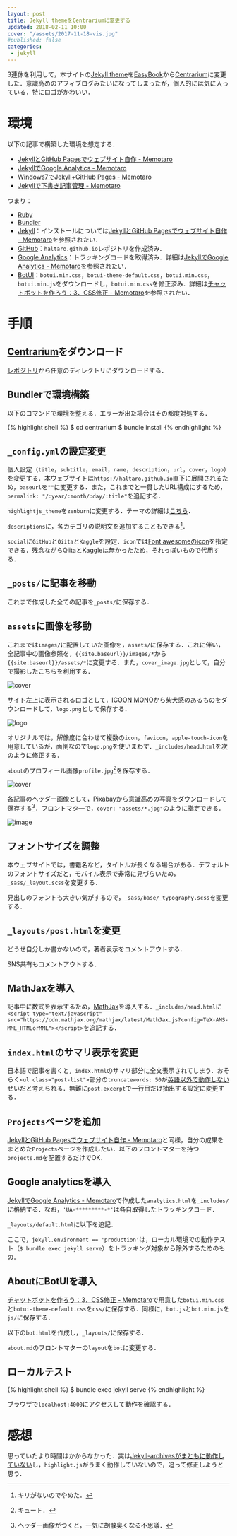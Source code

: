 ```yaml
---
layout: post
title: Jekyll themeをCentrariumに変更する
updated: 2018-02-11 10:00
cover: "/assets/2017-11-18-vis.jpg"
#published: false
categories:
 - jekyll
---
```


3連休を利用して，本サイトの[Jekyll theme](http://jekyllthemes.org/)を[EasyBook](https://github.com/laobubu/jekyll-theme-EasyBook)から[Centrarium](https://github.com/bencentra/centrarium)に変更した．意識高めのアフィブログみたいになってしまったが，個人的には気に入っている．特にロゴがかわいい．

# 環境

以下の記事で構築した環境を想定する．

- [JekyllとGitHub Pagesでウェブサイト自作 - Memotaro](https://haltaro.github.io/2017/07/30/first-post)
- [JekyllでGoogle Analytics - Memotaro](https://haltaro.github.io/2017/08/04/set-google-analytics)
- [Windows7でJekyll+GitHub Pages - Memotaro](https://haltaro.github.io/2017/10/15/jekyll-windows)
- [Jekyllで下書き記事管理 - Memotaro](https://haltaro.github.io/2017/10/25/jekyll-drafts)

つまり：

- [Ruby](https://www.ruby-lang.org/ja/)
- [Bundler](http://bundler.io/)
- [Jekyll](https://jekyllrb-ja.github.io/)：インストールについては[JekyllとGitHub Pagesでウェブサイト自作 - Memotaro](https://haltaro.github.io/2017/07/30/first-post)を参照されたい．
- [GitHub](https://github.com/)：`haltaro.github.io`レポジトリを作成済み．
- [Google Analytics](https://www.google.com/intl/ja_jp/analytics)：トラッキングコードを取得済み．詳細は[JekyllでGoogle Analytics - Memotaro](https://haltaro.github.io/2017/08/04/set-google-analytics)を参照されたい．
- [BotUI](https://github.com/botui/botui)：`botui.min.css`，`botui-theme-default.css`，`botui.min.css`，`botui.min.js`をダウンロードし，`botui.min.css`を修正済み．詳細は[チャットボットを作ろう：3．CSS修正 - Memotaro](https://haltaro.github.io/2018/02/04/chatbot)を参照されたい．

# 手順

## [Centrarium](https://github.com/bencentra/centrarium)をダウンロード

[レポジトリ](https://github.com/bencentra/centrarium)から任意のディレクトリにダウンロードする．

## Bundlerで環境構築

以下のコマンドで環境を整える．エラーが出た場合はその都度対処する．

{% highlight shell %}
$ cd centrarium
$ bundle install
{% endhighlight %}

## `_config.yml`の設定変更

個人設定（`title`，`subtitle`，`email`，`name`，`description`，`url`，`cover`，`logo`）を変更する．本ウェブサイトは`https://haltaro.github.io`直下に展開されるため，`baseurl`を`""`に変更する．また，これまでと一貫したURL構成にするため，`permalink: "/:year/:month/:day/:title"`を追記する．

<script src="https://gist.github.com/haltaro/1029f646107109a94fb4c43ee2f146b2.js"></script>

`highlightjs_theme`を`zenburn`に変更する．テーマの詳細は[こちら](https://highlightjs.org/static/demo/)．

<script src="https://gist.github.com/haltaro/b958eb3bd1c7516158c41da09648e2bf.js"></script>

`descriptions`に，各カテゴリの説明文を追加することもできる[^desc]．

[^desc]: キリがないのでやめた．

`social`に`GitHub`と`Qiita`と`Kaggle`を設定．`icon`では[Font awesomeのicon](https://fontawesome.com/icons?d=gallery)を指定できる．残念ながらQiitaとKaggleは無かったため，それっぽいもので代用する．

<script src="https://gist.github.com/haltaro/d456ac11f4f1cb2f88a52b2b9fef32cb.js"></script>

## `_posts/`に記事を移動

これまで作成した全ての記事を`_posts/`に保存する．

## `assets`に画像を移動

これまでは`images/`に配置していた画像を，`assets/`に保存する．これに伴い，全記事中の画像参照を，`{{site.baseurl}}/images/*`から`{{site.baseurl}}/assets/*`に変更する．また，`cover_image.jpg`として，自分で撮影したこちらを利用する．

![cover]({{site.baseurl}}/assets/cover_image.jpg)

サイト左上に表示されるロゴとして，[ICOON MONO](http://icooon-mono.com/)から柴犬感のあるものをダウンロードして，`logo.png`として保存する．

![logo]({{site.baseurl}}/assets/logo_small.png)

オリジナルでは，解像度に合わせて複数の`icon`，`favicon`，`apple-touch-icon`を用意しているが，面倒なので`logo.png`を使いまわす．`_includes/head.html`を次のように修正する．

<script src="https://gist.github.com/haltaro/b9faabdc247ff1af3b57702f3a14bba3.js"></script>

`about`のプロフィール画像`profile.jpg`[^2]を保存する．

![cover]({{site.baseurl}}/assets/profile.jpg)

各記事のヘッダー画像として，[Pixabay](https://pixabay.com/ja/)から意識高めの写真をダウンロードして保存する[^1]．フロントマタ―で，`cover: "assets/*.jpg"`のように指定できる．

[^1]: ヘッダー画像がつくと，一気に胡散臭くなる不思議．
[^2]: キュート．

![image]({{site.baseurl}}/assets/2017-11-18-vis.jpg)

## フォントサイズを調整

本ウェブサイトでは，書籍名など，タイトルが長くなる場合がある．デフォルトのフォントサイズだと，モバイル表示で非常に見づらいため，`_sass/_layout.scss`を変更する．

<script src="https://gist.github.com/haltaro/b5c37a771f8b2fb64f1c5217bccb7cec.js"></script>

見出しのフォントも大きい気がするので，`_sass/base/_typography.scss`を変更する．

<script src="https://gist.github.com/haltaro/8b0eb9a74a1aebf9aaf8bcf640670cf5.js"></script>

## `_layouts/post.html`を変更

どうせ自分しか書かないので，著者表示をコメントアウトする．

<script src="https://gist.github.com/haltaro/ee88390b901c5aabc58e48abea6062b3.js"></script>

SNS共有もコメントアウトする．

<script src="https://gist.github.com/haltaro/a7c0169e575a970ded4bc5ed5da35fe3.js"></script>

## MathJaxを導入

記事中に数式を表示するため，[MathJax](https://www.mathjax.org/)を導入する．`_includes/head.html`に`<script type="text/javascript" src="https://cdn.mathjax.org/mathjax/latest/MathJax.js?config=TeX-AMS-MML_HTMLorMML"></script>`を追記する．

## `index.html`のサマリ表示を変更

日本語で記事を書くと，`index.html`のサマリ部分に全文表示されてしまう．おそらく`<ul class="post-list">`部分の`truncatewords: 50`が[英語以外で動作しない](https://github.com/Shopify/liquid/issues/166)せいだと考えられる．無難に`post.excerpt`で一行目だけ抽出する設定に変更する．

<script src="https://gist.github.com/haltaro/5918a210a41127356a2a71abba316fe9.js"></script>

## `Projects`ページを追加

[JekyllとGitHub Pagesでウェブサイト自作 - Memotaro](https://haltaro.github.io/2017/07/30/first-post)と同様，自分の成果をまとめた`Projects`ページを作成したい．以下のフロントマターを持つ`projects.md`を配置するだけでOK．

<script src="https://gist.github.com/haltaro/d5b09a3e5648ad6e8bb8d91ebc46af13.js"></script>

## Google analyticsを導入

[JekyllでGoogle Analytics - Memotaro](https://haltaro.github.io/2017/08/04/set-google-analytics)で作成した`analytics.html`を`_includes/`に格納する．なお，`'UA-*********-*'`は各自取得したトラッキングコード．

<script src="https://gist.github.com/haltaro/45500c3c134f5c48b549408b02c312c3.js"></script>

`_layouts/default.html`に以下を追記．

<script src="https://gist.github.com/haltaro/c9d454635b5304cdb2163c5f38490f3b.js"></script>

ここで，`jekyll.environment == 'production'`は，ローカル環境での動作テスト（`$ bundle exec jekyll serve`）をトラッキング対象から除外するためのもの．

## AboutにBotUIを導入

[チャットボットを作ろう：3．CSS修正 - Memotaro](https://haltaro.github.io/2018/02/04/chatbot)で用意した`botui.min.css`と`botui-theme-default.css`を`css/`に保存する．同様に，`bot.js`と`bot.min.js`を`js/`に保存する．

以下の`bot.html`を作成し，`_layouts/`に保存する．

<script src="https://gist.github.com/haltaro/e7ea6215b2518f94df935e055de54b77.js"></script>

`about.md`のフロントマターの`layout`を`bot`に変更する．

## ローカルテスト

{% highlight shell %}
$ bundle exec jekyll serve
{% endhighlight %}

ブラウザで`localhost:4000`にアクセスして動作を確認する．

# 感想

思っていたより時間はかからなかった．実は[Jekyll-archivesがまともに動作していない](https://github.com/bencentra/centrarium)し，`highlight.js`がうまく動作していないので，追って修正しようと思う．
